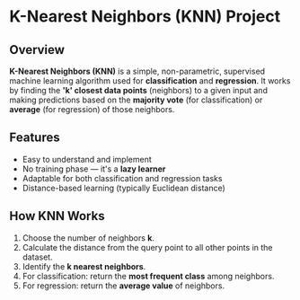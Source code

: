 # K-Nearest Neighbors (KNN) Project

## Overview

**K-Nearest Neighbors (KNN)** is a simple, non-parametric, supervised machine learning algorithm used for **classification** and **regression**. It works by finding the **'k' closest data points** (neighbors) to a given input and making predictions based on the **majority vote** (for classification) or **average** (for regression) of those neighbors.

## Features
- Easy to understand and implement
- No training phase — it's a **lazy learner**
- Adaptable for both classification and regression tasks
- Distance-based learning (typically Euclidean distance)

## How KNN Works
1. Choose the number of neighbors **k**.
2. Calculate the distance from the query point to all other points in the dataset.
3. Identify the **k nearest neighbors**.
4. For classification: return the **most frequent class** among neighbors.
5. For regression: return the **average value** of neighbors.
